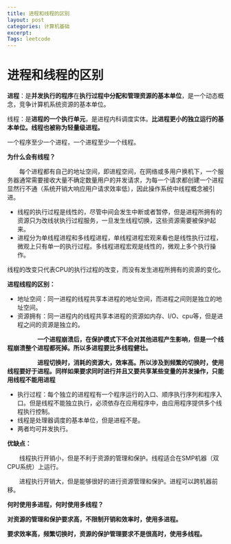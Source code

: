 ```yaml
---
title: 进程和线程的区别
layout: post
categories: 计算机基础
excerpt: 
Tags: leetcode
---
```


# 进程和线程的区别

**进程**：是**并发执行的程序**在**执行过程中分配和管理资源的基本单位**，是一个动态概念，竞争计算机系统资源的基本单位。

线程：是**进程的一个执行单元**，是进程内科调度实体。**比进程更小的独立运行的基本单位。线程也被称为轻量级进程。**

一个程序至少一个进程，一个进程至少一个线程。

**为什么会有线程？**

　　每个进程都有自己的地址空间，即进程空间，在网络或多用户换机下，一个服务器通常需要接收大量不确定数量用户的并发请求，为每一个请求都创建一个进程显然行不通（系统开销大响应用户请求效率低），因此操作系统中线程概念被引进。

- 线程的执行过程是线性的，尽管中间会发生中断或者暂停，但是进程所拥有的资源只为改线状执行过程服务，一旦发生线程切换，这些资源需要被保护起来。
- 进程分为单线程进程和多线程进程，单线程进程宏观来看也是线性执行过程，微观上只有单一的执行过程。多线程进程宏观是线性的，微观上多个执行操作。

线程的改变只代表CPU的执行过程的改变，而没有发生进程所拥有的资源的变化。　

**进程线程的区别：**

- 地址空间：同一进程的线程共享本进程的地址空间，而进程之间则是独立的地址空间。
- 资源拥有：同一进程内的线程共享本进程的资源如内存、I/O、cpu等，但是进程之间的资源是独立的。

　　　　　**一个进程崩溃后，在保护模式下不会对其他进程产生影响，但是一个线程崩溃整个进程都死掉。所以多进程要比多线程健壮。**

　　　　　**进程切换时，消耗的资源大，效率高。所以涉及到频繁的切换时，使用线程要好于进程。同样如果要求同时进行并且又要共享某些变量的并发操作，只能用线程不能用进程**

- 执行过程：每个独立的进程程有一个程序运行的入口、顺序执行序列和程序入口。但是线程不能独立执行，必须依存在应用程序中，由应用程序提供多个线程执行控制。
- 线程是处理器调度的基本单位，但是进程不是。
- 两者均可并发执行。

**优缺点：**

　　线程执行开销小，但是不利于资源的管理和保护。线程适合在SMP机器（双CPU系统）上运行。

　　进程执行开销大，但是能够很好的进行资源管理和保护。进程可以跨机器前移。

**何时使用多进程，何时使用多线程？**

**对资源的管理和保护要求高，不限制开销和效率时，使用多进程。**

**要求效率高，频繁切换时，资源的保护管理要求不是很高时，使用多线程。**


